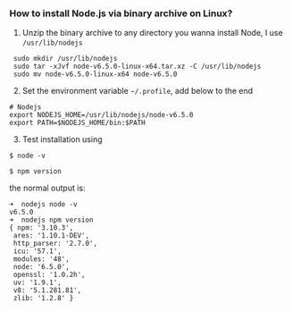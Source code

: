 ### How to install Node.js via binary archive on Linux?

1. Unzip the binary archive to any directory you wanna install Node, I use `/usr/lib/nodejs`

 ```
  sudo mkdir /usr/lib/nodejs
  sudo tar -xJvf node-v6.5.0-linux-x64.tar.xz -C /usr/lib/nodejs 
  sudo mv node-v6.5.0-linux-x64 node-v6.5.0
 ```

2. Set the environment variable `~/.profile`, add below to the end

 ```
 # Nodejs
 export NODEJS_HOME=/usr/lib/nodejs/node-v6.5.0
 export PATH=$NODEJS_HOME/bin:$PATH
 ```

3. Test installation using

 `$ node -v`
 
 `$ npm version`

 the normal output is:

 ```
 ➜  nodejs node -v
v6.5.0
➜  nodejs npm version
{ npm: '3.10.3',
  ares: '1.10.1-DEV',
  http_parser: '2.7.0',
  icu: '57.1',
  modules: '48',
  node: '6.5.0',
  openssl: '1.0.2h',
  uv: '1.9.1',
  v8: '5.1.281.81',
  zlib: '1.2.8' }

 ```
